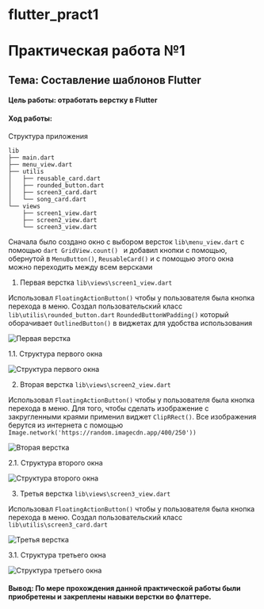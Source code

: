 # flutter_pract1

# Практическая работа №1
## Тема: Составление шаблонов Flutter

#### Цель работы: отработать верстку в Flutter
#### Ход работы:
Структура приложения
```
lib
├── main.dart
├── menu_view.dart
├── utilis
│   ├── reusable_card.dart
│   ├── rounded_button.dart
│   ├── screen3_card.dart
│   └── song_card.dart
└── views
    ├── screen1_view.dart
    ├── screen2_view.dart
    └── screen3_view.dart
```

Сначала было создано окно с выбором версток ```lib\menu_view.dart``` с помощью ```dart GridView.count() ``` и добавил кнопки с помощью, обернутой в ```MenuButton()```, ```ReusableCard()```
и с помощью этого окна можно переходить между всем версками

1.	Первая верстка ```lib\views\screen1_view.dart```

Использовал ```FloatingActionButton()``` чтобы у пользователя была кнопка перехода в меню. Создал пользовательский класс ```lib\utilis\rounded_button.dart```  ```RoundedButtonWPadding()``` который оборачивает ```OutlinedButton()``` в виджетах для удобства использования 

![](https://github.com/Chu-4hun/flutter_pract1/blob/e31d616884780988cebffb9f90e60337079fcee1/images/v1.png "Первая верстка")

1.1. Структура первого окна

![](https://github.com/Chu-4hun/flutter_pract1/blob/e31d616884780988cebffb9f90e60337079fcee1/images/v1_1.png "Структура первого окна")

2.	Вторая верстка ```lib\views\screen2_view.dart```

Использовал ```FloatingActionButton()``` чтобы у пользователя была кнопка перехода в меню. Для того, чтобы сделать изображение с закругленными краями применил виджет ```ClipRRect()```. Все изображения берутся из интернета c помощью ```Image.network('https://random.imagecdn.app/400/250'))```


![](https://github.com/Chu-4hun/flutter_pract1/blob/e31d616884780988cebffb9f90e60337079fcee1/images/v2.png "Вторая верстка")

2.1. Структура второго окна

![](https://github.com/Chu-4hun/flutter_pract1/blob/e31d616884780988cebffb9f90e60337079fcee1/images/v2_2.png "Структура второго окна")

3.	Третья верстка ```lib\views\screen3_view.dart```

Использовал ```FloatingActionButton()``` чтобы у пользователя была кнопка перехода в меню. Создал пользовательский класс ```lib\utilis\screen3_card.dart```

![](https://github.com/Chu-4hun/flutter_pract1/blob/e31d616884780988cebffb9f90e60337079fcee1/images/v3.png "Третья верстка")

3.1. Структура третьего окна

![](https://github.com/Chu-4hun/flutter_pract1/blob/e31d616884780988cebffb9f90e60337079fcee1/images/v3_3.png "Структура третьего окна")

#### Вывод: По мере прохождения данной практической работы были приобретены и закреплены навыки верстки во флаттере.
